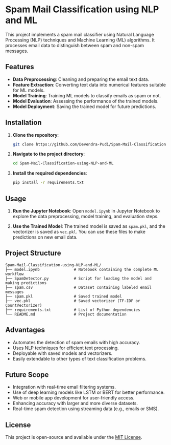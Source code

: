 
# Spam Mail Classification using NLP and ML

This project implements a spam mail classifier using Natural Language Processing (NLP) techniques and Machine Learning (ML) algorithms. It processes email data to distinguish between spam and non-spam messages.

## Features

- **Data Preprocessing**: Cleaning and preparing the email text data.
- **Feature Extraction**: Converting text data into numerical features suitable for ML models.
- **Model Training**: Training ML models to classify emails as spam or not.
- **Model Evaluation**: Assessing the performance of the trained models.
- **Model Deployment**: Saving the trained model for future predictions.

## Installation

1. **Clone the repository**:
   ```bash
   git clone https://github.com/Devendra-Pudi/Spam-Mail-Classification-using-NLP-and-ML.git
   ```

2. **Navigate to the project directory**:
   ```bash
   cd Spam-Mail-Classification-using-NLP-and-ML
   ```

3. **Install the required dependencies**:
   ```bash
   pip install -r requirements.txt
   ```

## Usage

1. **Run the Jupyter Notebook**:
   Open `model.ipynb` in Jupyter Notebook to explore the data preprocessing, model training, and evaluation steps.

2. **Use the Trained Model**:
   The trained model is saved as `spam.pkl`, and the vectorizer is saved as `vec.pkl`. You can use these files to make predictions on new email data.

## Project Structure

```
Spam-Mail-Classification-using-NLP-and-ML/
├── model.ipynb               # Notebook containing the complete ML workflow
├── SpamDetector.py           # Script for loading the model and making predictions
├── spam.csv                  # Dataset containing labeled email messages
├── spam.pkl                  # Saved trained model
├── vec.pkl                   # Saved vectorizer (TF-IDF or CountVectorizer)
├── requirements.txt          # List of Python dependencies
└── README.md                 # Project documentation
```

## Advantages

- Automates the detection of spam emails with high accuracy.
- Uses NLP techniques for efficient text processing.
- Deployable with saved models and vectorizers.
- Easily extendable to other types of text classification problems.

## Future Scope

- Integration with real-time email filtering systems.
- Use of deep learning models like LSTM or BERT for better performance.
- Web or mobile app development for user-friendly access.
- Enhancing accuracy with larger and more diverse datasets.
- Real-time spam detection using streaming data (e.g., emails or SMS).

## License

This project is open-source and available under the [MIT License](LICENSE).
